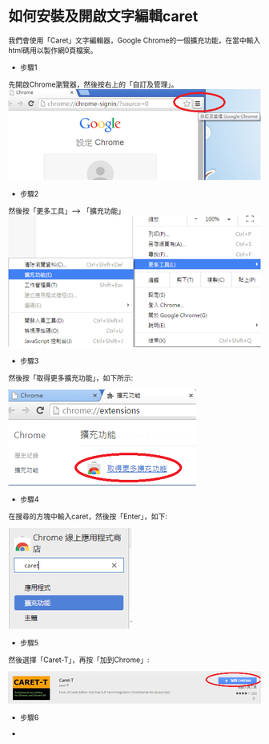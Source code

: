 # 如何安裝及開啟文字編輯caret

我們會使用「Caret」文字編輯器，Google Chrome的一個擴充功能，在當中輸入html碼用以製作網0頁檔案。

- 步驟1

先開啟Chrome瀏覽器，然後按右上的「自訂及管理」。
![](./image/caret1.png)

- 步驟2

然後按「更多工具」--> 「擴充功能」
![](./image/caret2.png)

- 步驟3

然後按「取得更多擴充功能」，如下所示:

![](./image/caret3.png)

- 步驟4

在搜尋的方塊中輸入caret，然後按「Enter」，如下:

![](./image/caret4.png)

- 步驟5

然後選擇「Caret-T」，再按「加到Chrome」:

![](./image/caret5.png)

- 步驟6



- 